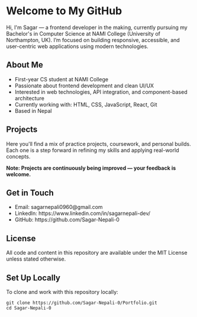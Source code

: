 <h1>Welcome to My GitHub</h1>
Hi, I'm Sagar — a frontend developer in the making, currently pursuing my Bachelor's in Computer Science at NAMI College (University of Northampton, UK). I’m focused on building responsive, accessible, and user-centric web applications using modern technologies.

<h2>About Me</h2>
<ul>
<li>First-year CS student at NAMI College</li>
<li>Passionate about frontend development and clean UI/UX</li>
<li>Interested in web technologies, API integration, and component-based architecture</li>
<li>Currently working with: HTML, CSS, JavaScript, React, Git</li>
<li>Based in Nepal</li>
</ul>

<h2>Projects</h2>

Here you'll find a mix of practice projects, coursework, and personal builds. Each one is a step forward in refining my skills and applying real-world concepts.

<b>Note: Projects are continuously being improved — your feedback is welcome.</b>

<h2>Get in Touch</h2>
<ul>
<li>Email: sagarnepali0960@gmail.com</li>
<li>LinkedIn: https://www.linkedin.com/in/sagarnepali-dev/</li>
<li>GitHub: https://github.com/Sagar-Nepali-0</li>
</ul>


<h2>License</h2>
All code and content in this repository are available under the MIT License unless stated otherwise.

<h2>Set Up Locally</h2>
To clone and work with this repository locally:

```
git clone https://github.com/Sagar-Nepali-0/Portfolio.git
cd Sagar-Nepali-0
```

